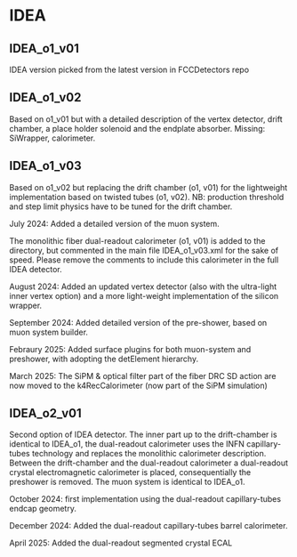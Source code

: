 IDEA
====

IDEA_o1_v01
------------

IDEA version picked from the latest version in FCCDetectors repo

IDEA_o1_v02
------------

Based on o1_v01 but with a detailed description of the vertex detector, drift chamber, a place holder solenoid and the endplate absorber. Missing: SiWrapper, calorimeter.

IDEA_o1_v03
------------

Based on o1_v02 but replacing the drift chamber (o1, v01) for the lightweight implementation based on twisted tubes (o1,
v02). NB: production threshold and step limit physics have to be tuned for the drift chamber.

July 2024: Added a detailed version of the muon system.

The monolithic fiber dual-readout calorimeter (o1, v01) is added to the directory, but commented in the main file IDEA_o1_v03.xml for the sake of speed. Please remove the comments to include this calorimeter in the full IDEA detector. 

August 2024: Added an updated vertex detector (also with the ultra-light inner vertex option) and a more light-weight 
implementation of the silicon wrapper.

September 2024: Added detailed version of the pre-shower, based on muon system builder.

Febraury 2025: Added surface plugins for both muon-system and preshower, with adopting the detElement hierarchy.

March 2025: The SiPM & optical filter part of the fiber DRC SD action are now moved to the k4RecCalorimeter (now part of the SiPM simulation)

IDEA_o2_v01
------------

Second option of IDEA detector. The inner part up to the drift-chamber is identical to IDEA_o1, the dual-readout calorimeter uses the INFN capillary-tubes technology and replaces the monolithic calorimeter description. Between the drift-chamber and the dual-readout calorimeter a dual-readout crystal electromagnetic calorimeter is placed, consequentially the preshower is removed. The muon system is identical to IDEA_o1.

October 2024: first implementation using the dual-readout capillary-tubes endcap geometry.

December 2024: Added the dual-readout capillary-tubes barrel calorimeter.

April 2025: Added the dual-readout segmented crystal ECAL
